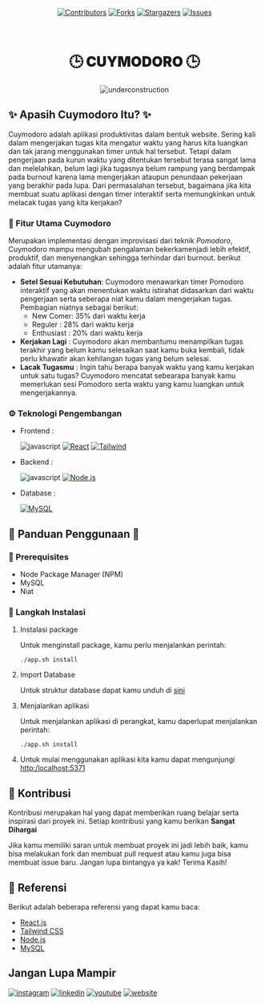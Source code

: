 <div align="center">

[![Contributors][contributors-shield]][contributors-url]
[![Forks][forks-shield]][forks-url]
[![Stargazers][stars-shield]][stars-url]
[![Issues][issues-shield]][issues-url]

<br />

<h1 style="font-weight:900" align="center">🕒 CUYMODORO 🕒</h1>

![underconstruction][underconstruction]

</div>

## ✨ Apasih Cuymodoro Itu? ✨

Cuymodoro adalah aplikasi produktivitas dalam bentuk website. Sering kali dalam mengerjakan tugas kita mengatur waktu yang harus kita luangkan dan tak jarang menggunakan timer untuk hal tersebut. Tetapi dalam pengerjaan pada kurun waktu yang ditentukan tersebut terasa sangat lama dan melelahkan, belum lagi jika tugasnya belum rampung yang berdampak pada burnout karena lama mengerjakan ataupun penundaan pekerjaan yang berakhir pada lupa. Dari permasalahan tersebut, bagaimana jika kita membuat suatu aplikasi dengan timer interaktif serta memungkinkan untuk melacak tugas yang kita kerjakan?

### 🚀 Fitur Utama Cuymodoro

Merupakan implementasi dengan improvisasi dari teknik _Pomodoro_, Cuymodoro mampu mengubah pengalaman bekerkamenjadi lebih efektif, produktif, dan menyenangkan sehingga terhindar dari burnout. berikut adalah fitur utamanya:

-   **Setel Sesuai Kebutuhan**:
    Cuymodoro menawarkan timer Pomodoro interaktif yang akan menentukan waktu istirahat didasarkan dari waktu pengerjaan serta seberapa niat kamu dalam mengerjakan tugas. Pembagian niatnya sebagai berikut:
    -   New Comer: 35% dari waktu kerja
    -   Reguler : 28% dari waktu kerja
    -   Enthusiast : 20% dari waktu kerja
-   **Kerjakan Lagi** : Cuymodoro akan membantumu menampilkan tugas terakhir yang belum kamu selesaikan saat kamu buka kembali, tidak perlu khawatir akan kehilangan tugas yang belum selesai.
-   **Lacak Tugasmu** : Ingin tahu berapa banyak waktu yang kamu kerjakan untuk satu tugas? Cuymodoro mencatat sebearapa banyak kamu memerlukan sesi Pomodoro serta waktu yang kamu luangkan untuk mengerjakannya.

### ⚙️ Teknologi Pengembangan

-   Frontend :

    ![javascript][javascript]
    [![React][React.js]][React-url]
    [![Tailwind][TailwindCSS]][Tailwind-url]

-   Backend :

    ![javascript][javascript]
    [![Node.js][NodeJS]][NodeJS-url]

-   Database :

    [![MySQL][MySQL]][MySQL-url]

## 📙 Panduan Penggunaan 📙

### 📝 Prerequisites

-   Node Package Manager (NPM)
-   MySQL
-   Niat

### 👣 Langkah Instalasi

1. Instalasi package

    Untuk menginstall package, kamu perlu menjalankan perintah:

    ```
    ./app.sh install
    ```

2. Import Database

    Untuk struktur database dapat kamu unduh di [sini](cuymodoro.sql)

3. Menjalankan aplikasi

    Untuk menjalankan aplikasi di perangkat, kamu daperlupat menjalankan perintah:

    ```
    ./app.sh install
    ```

4. Untuk mulai menggunakan aplikasi kita kamu dapat mengunjungi [http:/localhost:5371](http:/localhost:5371)

## 🤝 Kontribusi

Kontribusi merupakan hal yang dapat memberikan ruang belajar serta inspirasi dari proyek ini. Setiap kontribusi yang kamu berikan **Sangat Dihargai**

Jika kamu memiliki saran untuk membuat proyek ini jadi lebih baik, kamu bisa melakukan fork dan membuat pull request atau kamu juga bisa membuat issue baru. Jangan lupa bintangya ya kak! Terima Kasih!

## 📙 Referensi

Berikut adalah beberapa referensi yang dapat kamu baca:

-   [React.js](https://reactjs.org/)
-   [Tailwind CSS](https://tailwindcss.com/)
-   [Node.js](https://nodejs.org/en)
-   [MySQL](https://www.mysql.com/)

## Jangan Lupa Mampir

[![instagram][instagram]](instagram.com/dea.afrizal)
[![linkedin][linkedin]](https://www.linkedin.com/in/dea-afrizal-a7326457)
[![youtube][youtube]](https://www.youtube.com/@deaafrizal)
[![website][website]](https://www.deaafrizal.com)

<!-- MARKDOWN LINKS & IMAGES -->

[React-url]: https://reactjs.org/
[React.js]: https://img.shields.io/badge/React-20232A?style=for-the-badge&logo=react&logoColor=61DAFB
[Tailwind-url]: https://tailwindcss.com/
[TailwindCSS]: https://img.shields.io/badge/tailwindcss-0F172A?&style=for-the-badge&logo=tailwindcss&logoColor=61DAFB
[MySQL-url]: https://www.mysql.com/
[MySQL]: https://img.shields.io/badge/MySQL-00000F?style=for-the-badge&logo=mysql&logoColor=white
[NodeJS-url]: https://nodejs.org/en
[NodeJS]: https://img.shields.io/badge/Node.js-43853D?style=for-the-badge&logo=node.js&logoColor=white
[javascript]: https://img.shields.io/badge/JavaScript-F7DF1E?style=for-the-badge&logo=javascript&logoColor=black
[instagram]: https://img.shields.io/badge/Instagram-E4405F?style=for-the-badge&logo=instagram&logoColor=white
[linkedin]: https://img.shields.io/badge/LinkedIn-0077B5?style=for-the-badge&logo=linkedin&logoColor=white
[youtube]: https://img.shields.io/badge/YouTube-FF0000?style=for-the-badge&logo=youtube&logoColor=white
[website]: https://img.shields.io/badge/website-000000?style=for-the-badge&logo=About.me&logoColor=white
[underconstruction]: https://img.shields.io/badge/Status-WIP-FFFF00?style=for-the-badge&logoColor=FFFF00
[contributors-shield]: https://img.shields.io/github/contributors/deaaprizal/cuymodoro.svg?style=for-the-badge
[contributors-url]: https://github.com/deaaprizal/cuymodoro/graphs/contributors
[forks-shield]: https://img.shields.io/github/forks/deaaprizal/cuymodoro.svg?style=for-the-badge
[forks-url]: https://github.com/deaaprizal/cuymodoro/network/members
[stars-shield]: https://img.shields.io/github/stars/deaaprizal/cuymodoro.svg?style=for-the-badge
[stars-url]: https://github.com/deaaprizal/cuymodoro/stargazers
[issues-shield]: https://img.shields.io/github/issues/deaaprizal/cuymodoro.svg?style=for-the-badge
[issues-url]: https://github.com/deaaprizal/cuymodoro/issues

